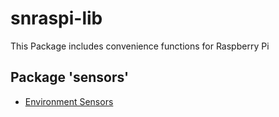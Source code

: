 # snraspi-lib

This Package includes convenience functions for Raspberry Pi

## Package 'sensors'

- [Environment Sensors](./docs/EnvironmentSensors.md)
